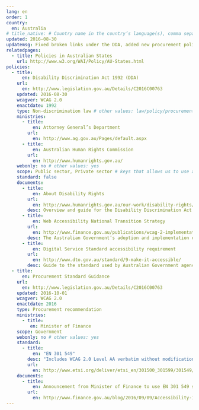 ```yaml
---
lang: en
order: 1
country:
  en: Australia
# title_native: # Country name in the country’s language(s), comma separated. For Switzerland: Schweiz, Suisse, Svizzera, Svizra
updated: 2016-08-30
updatemsg: Fixed broken links under the DDA, added new procurement policy announced by the Minister of Finance.
relatedpages:
  - title: Policies in Australian States
    url: http://www.w3.org/WAI/Policy/AU-States.html
policies:
  - title:
      en: Disability Discrimination Act 1992 (DDA)
    url:
      en: http://www.legislation.gov.au/Details/C2016C00763
    updated: 2016-08-30
    wcagver: WCAG 2.0
    enactdate: 1992
    type: Non-discrimination law # other values: law/policy/procurement
    ministries:
      - title:
          en: Attorney General’s Department
        url:
          en: http://www.ag.gov.au/Pages/default.aspx
      - title:
          en: Australian Human Rights Commission
        url:
          en: http://www.humanrights.gov.au/
    webonly: no # other values: yes
    scope: Public sector, Private sector # keys that allows us to use any combination
    standard: false
    documents:
      - title:
          en: About Disability Rights
        url:
          en: http://www.humanrights.gov.au/our-work/disability-rights/about-disability-rights
        desc: Overview and guide for the Disability Discrimination Act
      - title:
          en: Web Accessibility National Transition Strategy
        url:
          en: http://www.finance.gov.au/publications/wcag-2-implementation/
        desc: The Australian Government’s adoption and implementation of Web content Accessibility Guidelines version 2.0 (WCAG 2.0) Level AA
      - title:
          en: Digital Service Standard accessibility requirement
        url:
          en: http://www.dto.gov.au/standard/9-make-it-accessible/
        desc: Guide to the standard used by Australian Government agencies for digital services.
  - title:
      en: Procurement Standard Guidance
    url:
      en: http://www.legislation.gov.au/Details/C2016C00763
    updated: 2016-10-01
    wcagver: WCAG 2.0
    enactdate: 2016
    type: Procurement recommendation
    ministries:
      - title:
         en: Minister of Finance
    scope: Government
    webonly: no # other values: yes
    standard:
      - title:
          en: "EN 301 549"
        desc: "Includes WCAG 2.0 Level AA verbatim without modifications for Web content, and WCAG 2.0 Level AA as interpreted by WCAG2ICT for non-Web documentation and software."
        url:
          en: http://www.etsi.org/deliver/etsi_en/301500_301599/301549/01.01.01_60/en_301549v010101p.pdf
    documents:
      - title:
          en: Announcement from Minister of Finance to use EN 301 549 standard as ICT procurement standard
        url:
          en: http://www.finance.gov.au/blog/2016/09/09/Accessibility-ICT-Procurement-Standard/
---
```

